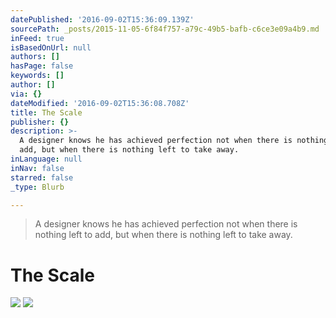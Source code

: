 ```yaml
---
datePublished: '2016-09-02T15:36:09.139Z'
sourcePath: _posts/2015-11-05-6f84f757-a79c-49b5-bafb-c6ce3e09a4b9.md
inFeed: true
isBasedOnUrl: null
authors: []
hasPage: false
keywords: []
author: []
via: {}
dateModified: '2016-09-02T15:36:08.708Z'
title: The Scale
publisher: {}
description: >-
  A designer knows he has achieved perfection not when there is nothing left to
  add, but when there is nothing left to take away.
inLanguage: null
inNav: false
starred: false
_type: Blurb

---
```

> A designer knows he has achieved perfection not when there is nothing left to add, but when there is nothing left to take away.

# The Scale
![](https://s3-us-west-2.amazonaws.com/the-grid-img/p/04d09c4134ad54d77423256eb029ac4298ec76df.jpg)
![](https://s3-us-west-2.amazonaws.com/the-grid-img/p/80a3e532d205da656da32445d4b382cc80ad7360.jpg)